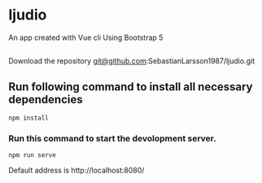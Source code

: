 # ljudio
An app created with Vue cli
Using Bootstrap 5
##
Download the repository git@github.com:SebastianLarsson1987/ljudio.git

## Run following command to install all necessary dependencies
```
npm install
```

### Run this command to start the devolopment server. 
```
npm run serve
```

Default address is http://localhost:8080/

